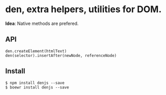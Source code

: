 den, extra helpers, utilities for DOM.
================

**Idea**: Native methods are prefered.

API
----

```
den.createElement(htmlText)
den(selector).insertAfter(newNode, referenceNode)
```

Install
------

```
$ npm install denjs --save
$ boewr install denjs --save
```


